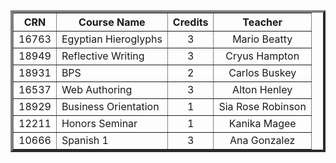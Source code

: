 <html>
<table border="4" bcolor="900c3f">

<tr>
  
  <th scope="col" span="40">CRN</th>
  
  <th scope="col" span="40" >Course Name</th>
  <th scope="col" span="40">Credits</th>
  <th scope="col" span="40">Teacher</th>
</tr>
<tbody>
<tr>
  <td span="40">16763</td>
  <td span="40">Egyptian Hieroglyphs</td>
  <td span="40" align="center">3</td>
  <td span="40" align="center">Mario Beatty</td>
 
</tr>
<tr>
  <td span="40">18949</td>
  <td span="40">Reflective Writing</td>
  <td span="40" align="center">3</td>
  <td span="40" align="center">Cryus Hampton</td>
 
</tr>
<tr>
  <td span="40">18931</td>
  <td span="40">BPS</td>
  <td span="40" align="center">2</td>
  <td span="40" align="center">Carlos Buskey</td>
 
</tr><tr>
  <td span="40">16537</td>
  <td span="40">Web Authoring</td>
  <td span="40" align="center">3</td>
  <td span="40" align="center">Alton Henley</td>
 
</tr>
<tr>
  <td span="40">18929</td>
  <td span="40">Business Orientation</td>
  <td span="40" align="center">1</td>
  <td span="40" align="center">Sia Rose Robinson</td>
 
</tr>
<tr>
  <td span="40">12211</td>
  <td span="40">Honors Seminar</td>
  <td span="40" align="center">1</td>
  <td span="40" align="center">Kanika Magee</td>
 
</tr>
<tr>
  <td span="40">10666</td>
  <td span="40">Spanish 1</td>
  <td span="40" align="Center">3</td>
  <td span="40" align="center">Ana Gonzalez</td>
 
</tr>

</tbody>
</table>
</html>
